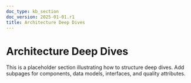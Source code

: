 ```yaml
---
doc_type: kb_section
doc_version: 2025-01-01.r1
title: Architecture Deep Dives
---
```


# Architecture Deep Dives

This is a placeholder section illustrating how to structure deep dives.
Add subpages for components, data models, interfaces, and quality attributes.
